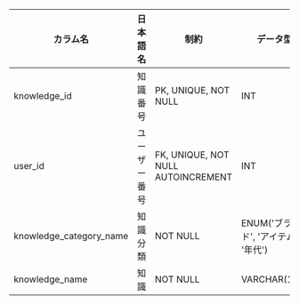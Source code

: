 | カラム名                | 日本語名     | 制約                               | データ型                             |
| ----------------------- | ------------ | ---------------------------------- | ------------------------------------ |
| knowledge_id            | 知識番号     | PK, UNIQUE, NOT NULL               | INT                                  |
| user_id                 | ユーザー番号 | FK, UNIQUE, NOT NULL AUTOINCREMENT | INT                                  |
| knowledge_category_name | 知識分類     | NOT NULL                           | ENUM('ブランド', 'アイテム', '年代') |
| knowledge_name          | 知識         | NOT NULL                           | VARCHAR(100)                         |
